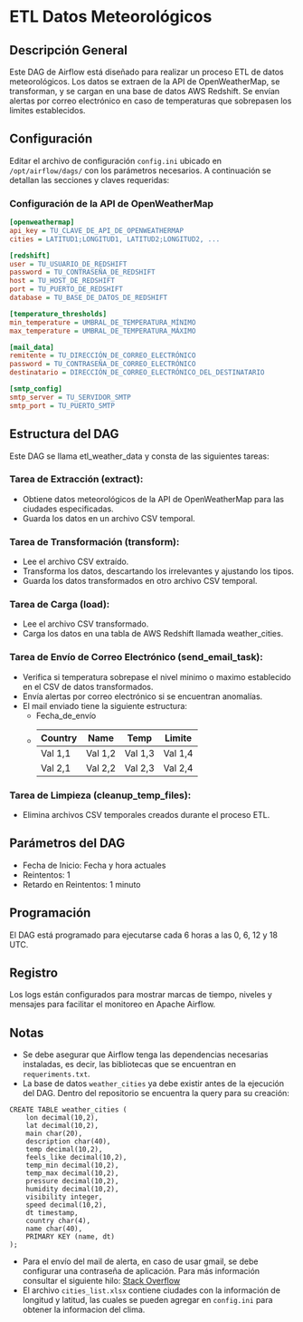 # ETL Datos Meteorológicos

## Descripción General
Este DAG de Airflow está diseñado para realizar un proceso ETL de datos meteorológicos. Los datos se extraen de la API de OpenWeatherMap, se transforman, y se cargan en una base de datos AWS Redshift. Se envían alertas por correo electrónico en caso de temperaturas que sobrepasen los limites establecidos.

## Configuración
Editar el archivo de configuración `config.ini` ubicado en `/opt/airflow/dags/` con los parámetros necesarios. A continuación se detallan las secciones y claves requeridas:

### Configuración de la API de OpenWeatherMap
```ini
[openweathermap]
api_key = TU_CLAVE_DE_API_DE_OPENWEATHERMAP
cities = LATITUD1;LONGITUD1, LATITUD2;LONGITUD2, ...

[redshift]
user = TU_USUARIO_DE_REDSHIFT
password = TU_CONTRASEÑA_DE_REDSHIFT
host = TU_HOST_DE_REDSHIFT
port = TU_PUERTO_DE_REDSHIFT
database = TU_BASE_DE_DATOS_DE_REDSHIFT

[temperature_thresholds]
min_temperature = UMBRAL_DE_TEMPERATURA_MÍNIMO
max_temperature = UMBRAL_DE_TEMPERATURA_MÁXIMO

[mail_data]
remitente = TU_DIRECCIÓN_DE_CORREO_ELECTRÓNICO
password = TU_CONTRASEÑA_DE_CORREO_ELECTRÓNICO
destinatario = DIRECCIÓN_DE_CORREO_ELECTRÓNICO_DEL_DESTINATARIO

[smtp_config]
smtp_server = TU_SERVIDOR_SMTP
smtp_port = TU_PUERTO_SMTP
```

## Estructura del DAG
Este DAG se llama etl_weather_data y consta de las siguientes tareas:

### Tarea de Extracción (extract):
* Obtiene datos meteorológicos de la API de OpenWeatherMap para las ciudades especificadas.
* Guarda los datos en un archivo CSV temporal.

### Tarea de Transformación (transform):
* Lee el archivo CSV extraído.
* Transforma los datos, descartando los irrelevantes y ajustando los tipos.
* Guarda los datos transformados en otro archivo CSV temporal.

### Tarea de Carga (load):
* Lee el archivo CSV transformado.
* Carga los datos en una tabla de AWS Redshift llamada weather_cities.

### Tarea de Envío de Correo Electrónico (send_email_task):
* Verifica si temperatura sobrepase el nivel minimo o maximo establecido en el CSV de datos transformados.
* Envía alertas por correo electrónico si se encuentran anomalías.
* El mail enviado tiene la siguiente estructura:
  	- Fecha_de_envío
	- | Country | Name    | Temp    | Limite  |
	  | ------- | ------- | ------- | ------- |
	  | Val 1,1 | Val 1,2 | Val 1,3 | Val 1,4 |
	  | Val 2,1 | Val 2,2 | Val 2,3 | Val 2,4 | 

### Tarea de Limpieza (cleanup_temp_files):
* Elimina archivos CSV temporales creados durante el proceso ETL.

## Parámetros del DAG
* Fecha de Inicio: Fecha y hora actuales
* Reintentos: 1
* Retardo en Reintentos: 1 minuto

## Programación
El DAG está programado para ejecutarse cada 6 horas a las 0, 6, 12 y 18 UTC.

## Registro
Los logs están configurados para mostrar marcas de tiempo, niveles y mensajes para facilitar el monitoreo en Apache Airflow.

## Notas
* Se debe asegurar que Airflow tenga las dependencias necesarias instaladas, es decir, las bibliotecas que se encuentran en `requeriments.txt`.
* La base de datos `weather_cities` ya debe existir antes de la ejecución del DAG. Dentro del repositorio se encuentra la query para su creación:
```
CREATE TABLE weather_cities (
	lon decimal(10,2),
	lat decimal(10,2),
    main char(20),
    description char(40),
    temp decimal(10,2),
    feels_like decimal(10,2),
    temp_min decimal(10,2),
    temp_max decimal(10,2),
    pressure decimal(10,2),
    humidity decimal(10,2),
    visibility integer,
    speed decimal(10,2),
    dt timestamp,
    country char(4),
    name char(40),
    PRIMARY KEY (name, dt)
);
```
* Para el envío del mail de alerta, en caso de usar gmail, se debe configurar una contraseña de aplicación. Para más información consultar el siguiente hilo: [Stack Overflow](https://stackoverflow.com/questions/59188483/error-invalid-login-535-5-7-8-username-and-password-not-accepted)
* El archivo `cities_list.xlsx` contiene ciudades con la información de longitud y latitud, las cuales se pueden agregar en `config.ini` para obtener la informacion del clima.
